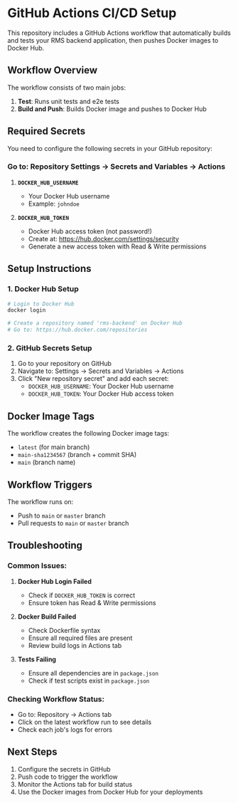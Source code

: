 # GitHub Actions CI/CD Setup

This repository includes a GitHub Actions workflow that automatically builds and tests your RMS backend application, then pushes Docker images to Docker Hub.

## Workflow Overview

The workflow consists of two main jobs:

1. **Test**: Runs unit tests and e2e tests
2. **Build and Push**: Builds Docker image and pushes to Docker Hub

## Required Secrets

You need to configure the following secrets in your GitHub repository:

### Go to: Repository Settings → Secrets and Variables → Actions

1. **`DOCKER_HUB_USERNAME`**
   - Your Docker Hub username
   - Example: `johndoe`

2. **`DOCKER_HUB_TOKEN`**
   - Docker Hub access token (not password!)
   - Create at: https://hub.docker.com/settings/security
   - Generate a new access token with Read & Write permissions

## Setup Instructions

### 1. Docker Hub Setup
```bash
# Login to Docker Hub
docker login

# Create a repository named 'rms-backend' on Docker Hub
# Go to: https://hub.docker.com/repositories
```

### 2. GitHub Secrets Setup
1. Go to your repository on GitHub
2. Navigate to: Settings → Secrets and Variables → Actions
3. Click "New repository secret" and add each secret:
   - `DOCKER_HUB_USERNAME`: Your Docker Hub username
   - `DOCKER_HUB_TOKEN`: Your Docker Hub access token

## Docker Image Tags

The workflow creates the following Docker image tags:
- `latest` (for main branch)
- `main-sha1234567` (branch + commit SHA)
- `main` (branch name)

## Workflow Triggers

The workflow runs on:
- Push to `main` or `master` branch
- Pull requests to `main` or `master` branch

## Troubleshooting

### Common Issues:

1. **Docker Hub Login Failed**
   - Check if `DOCKER_HUB_TOKEN` is correct
   - Ensure token has Read & Write permissions

2. **Docker Build Failed**
   - Check Dockerfile syntax
   - Ensure all required files are present
   - Review build logs in Actions tab

3. **Tests Failing**
   - Ensure all dependencies are in `package.json`
   - Check if test scripts exist in `package.json`

### Checking Workflow Status:
- Go to: Repository → Actions tab
- Click on the latest workflow run to see details
- Check each job's logs for errors

## Next Steps

1. Configure the secrets in GitHub
2. Push code to trigger the workflow
3. Monitor the Actions tab for build status
4. Use the Docker images from Docker Hub for your deployments
